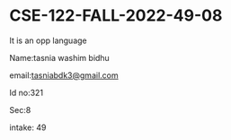 # CSE-122-FALL-2022-49-08

It is an opp language  

Name:tasnia washim bidhu

email:tasniabdk3@gmail.com

Id no:321

Sec:8

intake: 49
